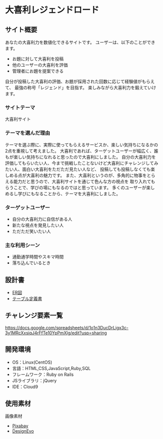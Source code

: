 # 大喜利レジェンドロード

## サイト概要
あなたの大喜利力を数値化できるサイトです。
ユーザーは、以下のことができます。
* お題に対して大喜利を投稿
* 他のユーザーの大喜利を評価
* 管理者にお題を提案できる

自分が投稿した大喜利の評価、お題が採用された回数に応じて経験値がもらえて、
最強の称号「レジェンド」を目指す。
楽しみながら大喜利力を鍛えていけます。

### サイトテーマ
大喜利サイト

### テーマを選んだ理由
テーマを選ぶ際に、実際に使ってもらえるサービスか、楽しい気持ちになるかの2点を重視して考えました。
大喜利であれば、ターゲットユーザーが幅広く、誰もが楽しい気持ちになれると思ったので大喜利にしました。
自分の大喜利力を評価してもらいたい人、今まで挑戦したことないけど大喜利にチャレンジしてみたい人、面白い大喜利をただただ見たい人など、
投稿しても投稿しなくても楽しめる点が大喜利の魅力です。
また、大喜利というのが、多角的に物事をとらえる能力だと思うので、大喜利サイトを通じて色んな方の視点を
取り入れてもらうことで、学びの場にもなるのではと思っています。
多くのユーザーが楽しめるし学びにもなることから、テーマを大喜利にしました。

### ターゲットユーザー
* 自分の大喜利力に自信がある人
* 新たな視点を発見したい人
* ただただ笑いたい人

### 主な利用シーン
* 通勤通学時間やスキマ時間
* 落ち込んでいるとき

## 設計書
* [ER図](https://drive.google.com/file/d/1XRVXxDuoXJ5VgXhXzwvImq2ZMay-AmLX/view?usp=sharing)
* [テーブル定義書](https://drive.google.com/file/d/1mwROetAIjL2fUhEuRTlmwp42kM07Ctmq/view?usp=sharing)

## チャレンジ要素一覧
https://docs.google.com/spreadsheets/d/1o1n3DucDrLigx3c-3y1MRcXxsiqJ4rFfTe10YpPmXlg/edit?usp=sharing

## 開発環境
- OS：Linux(CentOS)
- 言語：HTML,CSS,JavaScript,Ruby,SQL
- フレームワーク：Ruby on Rails
- JSライブラリ：jQuery
- IDE：Cloud9

## 使用素材
画像素材
- [Pixabay](https://pixabay.com/ja/)
- [DesignEvo](https://www.designevo.com/jp/)